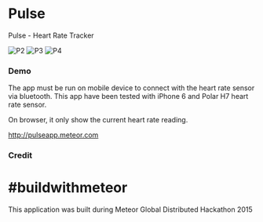 # Pulse
Pulse - Heart Rate Tracker

![P2](https://raw.githubusercontent.com/firdausramlan/pulse/screenshot/screenshots/2.jpg "Pulse 2")
![P3](https://raw.githubusercontent.com/firdausramlan/pulse/screenshot/screenshots/3.jpg "Pulse 3")
![P4](https://raw.githubusercontent.com/firdausramlan/pulse/screenshot/screenshots/polar_h7.jpg "Polar H7")

### Demo
The app must be run on mobile device to connect with the heart rate sensor via bluetooth. This app have been tested with iPhone 6 and Polar H7 heart rate sensor.

On browser, it only show the current heart rate reading.

http://pulseapp.meteor.com

### Credit



# &#35;buildwithmeteor

This application was built during Meteor Global Distributed Hackathon 2015

